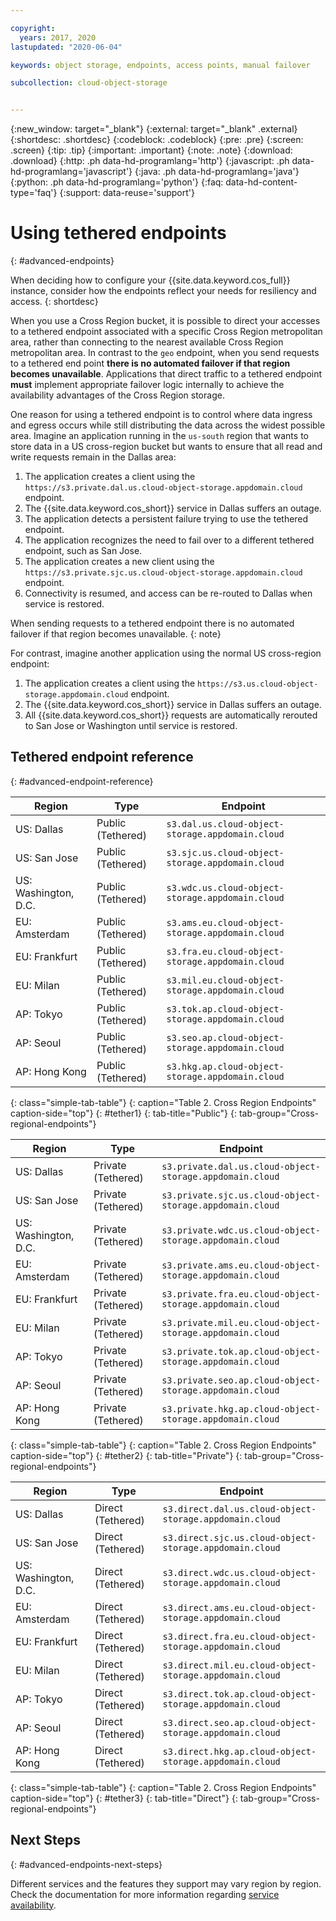 ```yaml
---

copyright:
  years: 2017, 2020
lastupdated: "2020-06-04"

keywords: object storage, endpoints, access points, manual failover

subcollection: cloud-object-storage


---
```

{:new_window: target="_blank"}
{:external: target="_blank" .external}
{:shortdesc: .shortdesc}
{:codeblock: .codeblock}
{:pre: .pre}
{:screen: .screen}
{:tip: .tip}
{:important: .important}
{:note: .note}
{:download: .download} 
{:http: .ph data-hd-programlang='http'} 
{:javascript: .ph data-hd-programlang='javascript'} 
{:java: .ph data-hd-programlang='java'} 
{:python: .ph data-hd-programlang='python'}
{:faq: data-hd-content-type='faq'}
{:support: data-reuse='support'}

# Using tethered endpoints
{: #advanced-endpoints}

When deciding how to configure your {{site.data.keyword.cos_full}} instance, consider how the endpoints reflect your needs for resiliency and access.
{: shortdesc}

When you use a Cross Region bucket, it is possible to direct your accesses to a tethered endpoint associated with a specific Cross Region metropolitan area, rather than connecting to the nearest available Cross Region metropolitan area.  In contrast to the `geo` endpoint, when you send requests to a tethered end point **there is no automated failover if that region becomes unavailable**. Applications that direct traffic to a tethered endpoint **must** implement appropriate failover logic internally to achieve the availability advantages of the Cross Region storage. 

One reason for using a tethered endpoint is to control where data ingress and egress occurs while still distributing the data across the widest possible area. Imagine an application running in the `us-south` region that wants to store data in a US cross-region bucket but wants to ensure that all read and write requests remain in the Dallas area:

1. The application creates a client using the `https://s3.private.dal.us.cloud-object-storage.appdomain.cloud` endpoint.
2. The {{site.data.keyword.cos_short}} service in Dallas suffers an outage.
3. The application detects a persistent failure trying to use the tethered endpoint.
4. The application recognizes the need to fail over to a different tethered endpoint, such as San Jose.
5. The application creates a new client using the `https://s3.private.sjc.us.cloud-object-storage.appdomain.cloud` endpoint.
6. Connectivity is resumed, and access can be re-routed to Dallas when service is restored.

When sending requests to a tethered endpoint there is no automated failover if that region becomes unavailable.
{: note}

For contrast, imagine another application using the normal US cross-region endpoint:

1. The application creates a client using the `https://s3.us.cloud-object-storage.appdomain.cloud` endpoint.
1. The {{site.data.keyword.cos_short}} service in Dallas suffers an outage.
2. All {{site.data.keyword.cos_short}} requests are automatically rerouted to San Jose or Washington until service is restored.

## Tethered endpoint reference
{: #advanced-endpoint-reference}

| Region               | Type              | Endpoint                                         |
|----------------------|-------------------|--------------------------------------------------|
| US: Dallas           | Public (Tethered) | `s3.dal.us.cloud-object-storage.appdomain.cloud` |
| US: San Jose         | Public (Tethered) | `s3.sjc.us.cloud-object-storage.appdomain.cloud` |
| US: Washington, D.C. | Public (Tethered) | `s3.wdc.us.cloud-object-storage.appdomain.cloud` |
| EU: Amsterdam        | Public (Tethered) | `s3.ams.eu.cloud-object-storage.appdomain.cloud` |
| EU: Frankfurt        | Public (Tethered) | `s3.fra.eu.cloud-object-storage.appdomain.cloud` |
| EU: Milan            | Public (Tethered) | `s3.mil.eu.cloud-object-storage.appdomain.cloud` |
| AP: Tokyo            | Public (Tethered) | `s3.tok.ap.cloud-object-storage.appdomain.cloud` |
| AP: Seoul            | Public (Tethered) | `s3.seo.ap.cloud-object-storage.appdomain.cloud` |
| AP: Hong Kong        | Public (Tethered) | `s3.hkg.ap.cloud-object-storage.appdomain.cloud` |
{: class="simple-tab-table"}
{: caption="Table 2. Cross Region Endpoints" caption-side="top"}
{: #tether1}
{: tab-title="Public"}
{: tab-group="Cross-regional-endpoints"}

| Region               | Type               | Endpoint                                                 |
|----------------------|--------------------|----------------------------------------------------------|
| US: Dallas           | Private (Tethered) | `s3.private.dal.us.cloud-object-storage.appdomain.cloud` |
| US: San Jose         | Private (Tethered) | `s3.private.sjc.us.cloud-object-storage.appdomain.cloud` |
| US: Washington, D.C. | Private (Tethered) | `s3.private.wdc.us.cloud-object-storage.appdomain.cloud` |
| EU: Amsterdam        | Private (Tethered) | `s3.private.ams.eu.cloud-object-storage.appdomain.cloud` |
| EU: Frankfurt        | Private (Tethered) | `s3.private.fra.eu.cloud-object-storage.appdomain.cloud` |
| EU: Milan            | Private (Tethered) | `s3.private.mil.eu.cloud-object-storage.appdomain.cloud` |
| AP: Tokyo            | Private (Tethered) | `s3.private.tok.ap.cloud-object-storage.appdomain.cloud` |
| AP: Seoul            | Private (Tethered) | `s3.private.seo.ap.cloud-object-storage.appdomain.cloud` |
| AP: Hong Kong        | Private (Tethered) | `s3.private.hkg.ap.cloud-object-storage.appdomain.cloud` |
{: class="simple-tab-table"}
{: caption="Table 2. Cross Region Endpoints" caption-side="top"}
{: #tether2}
{: tab-title="Private"}
{: tab-group="Cross-regional-endpoints"}

| Region               | Type              | Endpoint                                                 |
|----------------------|-------------------|----------------------------------------------------------|
| US: Dallas           | Direct (Tethered) | `s3.direct.dal.us.cloud-object-storage.appdomain.cloud` |
| US: San Jose         | Direct (Tethered) | `s3.direct.sjc.us.cloud-object-storage.appdomain.cloud` |
| US: Washington, D.C. | Direct (Tethered) | `s3.direct.wdc.us.cloud-object-storage.appdomain.cloud` |
| EU: Amsterdam        | Direct (Tethered) | `s3.direct.ams.eu.cloud-object-storage.appdomain.cloud` |
| EU: Frankfurt        | Direct (Tethered) | `s3.direct.fra.eu.cloud-object-storage.appdomain.cloud` |
| EU: Milan            | Direct (Tethered) | `s3.direct.mil.eu.cloud-object-storage.appdomain.cloud` |
| AP: Tokyo            | Direct (Tethered) | `s3.direct.tok.ap.cloud-object-storage.appdomain.cloud` |
| AP: Seoul            | Direct (Tethered) | `s3.direct.seo.ap.cloud-object-storage.appdomain.cloud` |
| AP: Hong Kong        | Direct (Tethered) | `s3.direct.hkg.ap.cloud-object-storage.appdomain.cloud` |
{: class="simple-tab-table"}
{: caption="Table 2. Cross Region Endpoints" caption-side="top"}
{: #tether3}
{: tab-title="Direct"}
{: tab-group="Cross-regional-endpoints"}

## Next Steps
{: #advanced-endpoints-next-steps}

Different services and the features they support may vary region by region. Check the documentation for more information regarding [service availability](/docs/cloud-object-storage?topic=cloud-object-storage-service-availability).
